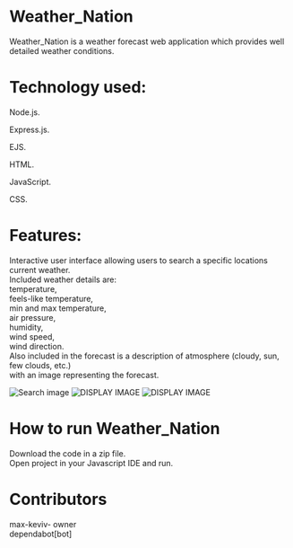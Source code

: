 # Weather_Nation
Weather_Nation is a weather forecast web application which provides well detailed weather conditions.

# Technology used:
Node.js. 

Express.js. 

EJS. 

HTML. 

JavaScript. 

CSS. 


# Features:
Interactive user interface allowing users to search a specific locations current weather.  
Included weather details are:  
temperature,  
feels-like temperature,   
min and max temperature,  
air pressure,   
humidity,   
wind speed,  
wind direction.    
Also included in the forecast is a description of atmosphere (cloudy, sun, few clouds, etc.)  
with an image representing the forecast.  
   
     

![Search image](https://user-images.githubusercontent.com/59287619/96615747-55d70180-131f-11eb-9d54-b472913f8442.png)
![DISPLAY IMAGE](https://user-images.githubusercontent.com/59287619/96615761-58395b80-131f-11eb-9f72-96e5b6d212ab.png)
![DISPLAY IMAGE](https://user-images.githubusercontent.com/59287619/96615772-5a9bb580-131f-11eb-97b3-37f922b395a9.png)


# How to run Weather_Nation
Download the code in a zip file.  
Open project in your Javascript IDE and run.  


# Contributors
max-keviv- owner   
dependabot[bot]
